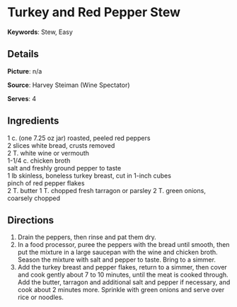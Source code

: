 # Turkey and Red Pepper Stew

__Keywords__: Stew, Easy

## Details
__Picture__: n/a

__Source__: Harvey Steiman (Wine Spectator)

__Serves__: 4

## Ingredients
1 c. (one 7.25 oz jar) roasted, peeled red peppers  
2 slices white bread, crusts removed  
2 T. white wine or vermouth  
1-1/4 c. chicken broth  
salt and freshly ground pepper to taste  
1 lb skinless, boneless turkey breast, cut in 1-inch cubes  
pinch of red pepper flakes  
2 T. butter
1 T. chopped fresh tarragon or parsley
2 T. green onions, coarsely chopped

## Directions
1. Drain the peppers, then rinse and pat them dry.
2. In a food processor, puree the peppers with the bread until smooth, then put the mixture in a large saucepan with the wine and chicken broth. Season the mixture with salt and pepper to taste. Bring to a simmer.
3. Add the turkey breast and pepper flakes, return to a simmer, then cover and cook gently about 7 to 10 minutes, until the meat is cooked through. Add the butter, tarragon and additional salt and pepper if necessary, and cook about 2 minutes more. Sprinkle with green onions and serve over rice or noodles.
